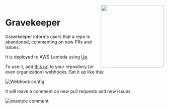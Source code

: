 <img align="right" width="200" height="200" src="https://avatars2.githubusercontent.com/u/31578685?v=4&s=200">

# Gravekeeper

Gravekeeper informs users that a repo is abandoned, commenting on new
PRs and Issues.

It is deployed to AWS Lambda using [Up](https://github.com/apex/up).

To use it, add [this url](https://w9tfb4bspe.execute-api.us-east-1.amazonaws.com/production/)
to your repository (or even organization) webhooks. Set it up like this:

![Webhook config](https://user-images.githubusercontent.com/245435/29999664-1ea0e168-9028-11e7-9d4a-bbb2852df241.png)

It will leave a comment on new pull requests and new issues:

![example comment](https://user-images.githubusercontent.com/245435/29999797-c62e25dc-902b-11e7-9c79-0c5d6f957387.png)
